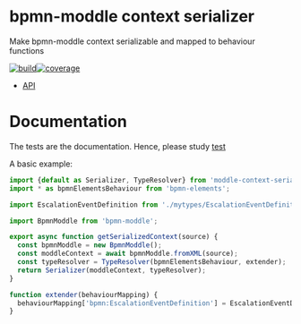 bpmn-moddle context serializer
==============================

Make bpmn-moddle context serializable and mapped to behaviour functions

[![build](https://github.com/paed01/moddle-context-serializer/actions/workflows/build.yaml/badge.svg)](https://github.com/paed01/moddle-context-serializer/actions/workflows/build.yaml)[![coverage](https://coveralls.io/repos/github/paed01/moddle-context-serializer/badge.svg?branch=master)](https://coveralls.io/github/paed01/moddle-context-serializer?branch=master)

- [API](/API.md)

# Documentation

The tests are the documentation. Hence, please study [test](/test/serializer-test.js)

A basic example:
```js
import {default as Serializer, TypeResolver} from 'moddle-context-serializer';
import * as bpmnElementsBehaviour from 'bpmn-elements';

import EscalationEventDefinition from './mytypes/EscalationEventDefinition';

import BpmnModdle from 'bpmn-moddle';

export async function getSerializedContext(source) {
  const bpmnModdle = new BpmnModdle();
  const moddleContext = await bpmnModdle.fromXML(source);
  const typeResolver = TypeResolver(bpmnElementsBehaviour, extender);
  return Serializer(moddleContext, typeResolver);
}

function extender(behaviourMapping) {
  behaviourMapping['bpmn:EscalationEventDefinition'] = EscalationEventDefinition;
}
```
